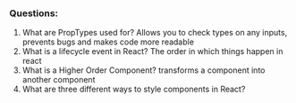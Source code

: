 ### Questions:

1.  What are PropTypes used for?
    Allows you to check types on any inputs, prevents bugs and makes code more readable
1.  What is a lifecycle event in React?
    The order in which things happen in react
1.  What is a Higher Order Component?
    transforms a component into another component
1.  What are three different ways to style components in React?
